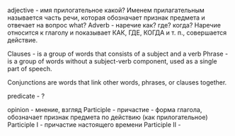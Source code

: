 adjective - имя прилогательное 
    какой?
    Именем прилагательным называется часть речи, которая обозначает признак предмета и отвечает на вопрос what?
Adverb - наречие 
    как? где? когда?
    Наречие относится к глаголу и показывает КАК, ГДЕ, КОГДА и т. п., совершается действие.

Clauses - is a group of words that consists of a subject and a verb
Phrase  - is a group of words without a subject-verb component, used as a single part of speech.

Conjunctions are words that link other words, phrases, or clauses together.

predicate - ?

opinion - мнение, взгляд
Participle - причастие - форма глагола, обозначает признак предмета по действию (как прилогательное)
Participle I - причастие настоящего времени 
Participle II - 